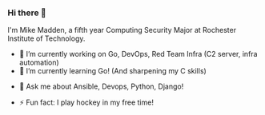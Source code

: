 ### Hi there 👋
I'm Mike Madden, a fifth year Computing Security Major at Rochester Institute of Technology.


<!--
**mikemaddem/mikemaddem** is a ✨ _special_ ✨ repository because its `README.md` (this file) appears on your GitHub profile.
--->
- 🔭 I’m currently working on Go, DevOps, Red Team Infra (C2 server, infra automation)
- 🌱 I’m currently learning Go! (And sharpening my C skills)
<!--- 👯 I’m looking to collaborate on ...
- 🤔 I’m looking for help with ...--->
- 💬 Ask me about Ansible, Devops, Python, Django!
<!--- 📫 How to reach me: via LinkedIn
- 😄 Pronouns: ...-->
- ⚡ Fun fact: I play hockey in my free time!

